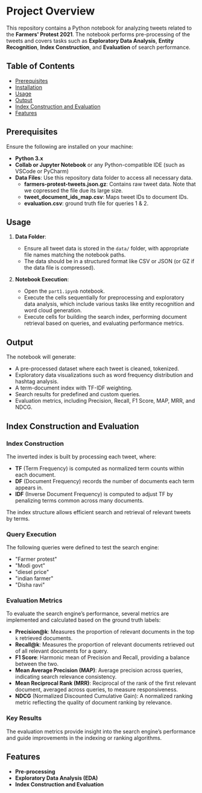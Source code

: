 # Project Overview

This repository contains a Python notebook for analyzing tweets related to the **Farmers' Protest 2021**.  The notebook performs pre-processing of the tweets and covers tasks such as **Exploratory Data Analysis**, **Entity Recognition**, **Index Construction**, and **Evaluation** of search performance.

## Table of Contents
- [Prerequisites](#prerequisites)
- [Installation](#installation)
- [Usage](#usage)
- [Output](#output)
- [Index Construction and Evaluation](#index-construction-and-evaluation)
- [Features](#features)

## Prerequisites

Ensure the following are installed on your machine:

- **Python 3.x**
- **Collab or Jupyter Notebook** or any Python-compatible IDE (such as VSCode or PyCharm)
- **Data Files**: Use this repository data folder to access all necessary data.
  - **farmers-protest-tweets.json.gz**: Contains raw tweet data. Note that we copressed the file due its large size.
  - **tweet_document_ids_map.csv**: Maps tweet IDs to document IDs.
  - **evaluation.csv**: ground truth file for queries 1 & 2.

## Usage

1. **Data Folder**:
   - Ensure all tweet data is stored in the `data/` folder, with appropriate file names matching the notebook paths.
   - The data should be in a structured format like CSV or JSON (or GZ if the data file is compressed).

2. **Notebook Execution**:
   - Open the `part1.ipynb` notebook.
   - Execute the cells sequentially for preprocessing and exploratory data analysis, which include various tasks like entity recognition and word cloud generation.
   - Execute cells for building the search index, performing document retrieval based on queries, and evaluating performance metrics.

## Output

The notebook will generate:
- A pre-processed dataset where each tweet is cleaned, tokenized.
- Exploratory data visualizations such as word frequency distribution and hashtag analysis.
- A term-document index with TF-IDF weighting.
- Search results for predefined and custom queries.
- Evaluation metrics, including Precision, Recall, F1 Score, MAP, MRR, and NDCG.

## Index Construction and Evaluation

### Index Construction

The inverted index is built by processing each tweet, where:
- **TF** (Term Frequency) is computed as normalized term counts within each document.
- **DF** (Document Frequency) records the number of documents each term appears in.
- **IDF** (Inverse Document Frequency) is computed to adjust TF by penalizing terms common across many documents.

The index structure allows efficient search and retrieval of relevant tweets by terms.

### Query Execution

The following queries were defined to test the search engine:
- "Farmer protest"
- "Modi govt"
- "diesel price"
- "indian farmer"
- "Disha ravi"

### Evaluation Metrics

To evaluate the search engine’s performance, several metrics are implemented and calculated based on the ground truth labels:
- **Precision@k**: Measures the proportion of relevant documents in the top `k` retrieved documents.
- **Recall@k**: Measures the proportion of relevant documents retrieved out of all relevant documents for a query.
- **F1 Score**: Harmonic mean of Precision and Recall, providing a balance between the two.
- **Mean Average Precision (MAP)**: Average precision across queries, indicating search relevance consistency.
- **Mean Reciprocal Rank (MRR)**: Reciprocal of the rank of the first relevant document, averaged across queries, to measure responsiveness.
- **NDCG** (Normalized Discounted Cumulative Gain): A normalized ranking metric reflecting the quality of document ranking by relevance.

### Key Results
The evaluation metrics provide insight into the search engine’s performance and guide improvements in the indexing or ranking algorithms.

## Features

- **Pre-processing**
- **Exploratory Data Analysis (EDA)**
- **Index Construction and Evaluation**
